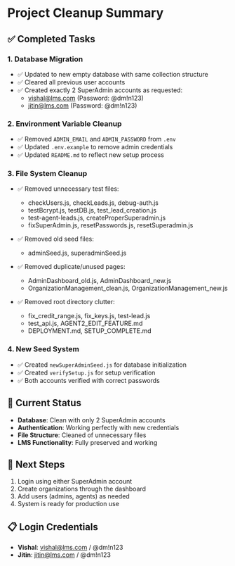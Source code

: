 # Project Cleanup Summary

## ✅ Completed Tasks

### 1. Database Migration
- ✅ Updated to new empty database with same collection structure
- ✅ Cleared all previous user accounts
- ✅ Created exactly 2 SuperAdmin accounts as requested:
  - vishal@lms.com (Password: @dm!n123)
  - jitin@lms.com (Password: @dm!n123)

### 2. Environment Variable Cleanup
- ✅ Removed `ADMIN_EMAIL` and `ADMIN_PASSWORD` from `.env`
- ✅ Updated `.env.example` to remove admin credentials
- ✅ Updated `README.md` to reflect new setup process

### 3. File System Cleanup
- ✅ Removed unnecessary test files:
  - checkUsers.js, checkLeads.js, debug-auth.js
  - testBcrypt.js, testDB.js, test_lead_creation.js
  - test-agent-leads.js, createProperSuperadmin.js
  - fixSuperAdmin.js, resetPasswords.js, resetSuperadmin.js

- ✅ Removed old seed files:
  - adminSeed.js, superadminSeed.js

- ✅ Removed duplicate/unused pages:
  - AdminDashboard_old.js, AdminDashboard_new.js
  - OrganizationManagement_clean.js, OrganizationManagement_new.js

- ✅ Removed root directory clutter:
  - fix_credit_range.js, fix_keys.js, test-lead.js
  - test_api.js, AGENT2_EDIT_FEATURE.md
  - DEPLOYMENT.md, SETUP_COMPLETE.md

### 4. New Seed System
- ✅ Created `newSuperAdminSeed.js` for database initialization
- ✅ Created `verifySetup.js` for setup verification
- ✅ Both accounts verified with correct passwords

## 🎯 Current Status
- **Database**: Clean with only 2 SuperAdmin accounts
- **Authentication**: Working perfectly with new credentials
- **File Structure**: Cleaned of unnecessary files
- **LMS Functionality**: Fully preserved and working

## 🚀 Next Steps
1. Login using either SuperAdmin account
2. Create organizations through the dashboard
3. Add users (admins, agents) as needed
4. System is ready for production use

## 📋 Login Credentials
- **Vishal**: vishal@lms.com / @dm!n123
- **Jitin**: jitin@lms.com / @dm!n123
